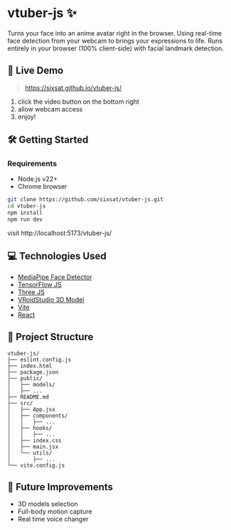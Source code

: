 # vtuber-js ✨

Turns your face into an anime avatar right in the browser. Using real-time face detection from your webcam to brings your expressions to life. Runs entirely in your browser (100% client-side) with facial landmark detection.

## 🚀 Live Demo

> https://sixsat.github.io/vtuber-js/

1. click the video button on the bottom right
2. allow webcam access
3. enjoy!

## 🛠️ Getting Started

### Requirements

- Node.js v22+
- Chrome browser

```sh
git clone https://github.com/sixsat/vtuber-js.git
cd vtuber-js
npm install
npm run dev
```

visit http://localhost:5173/vtuber-js/

## 💻 Technologies Used

- [MediaPipe Face Detector](https://ai.google.dev/edge/mediapipe/solutions/vision/face_detector)
- [TensorFlow JS](https://www.tensorflow.org/js)
- [Three JS](https://threejs.org/)
- [VRoidStudio 3D Model](https://vroid.com/en/studio)
- [Vite](https://vite.dev/)
- [React](https://react.dev/)

## 📁 Project Structure

```
vtuber-js/
├── eslint.config.js
├── index.html
├── package.json
├── public/
│   ├── models/
│   ├── ...
├── README.md
├── src/
│   ├── App.jsx
│   ├── components/
│   │   ├── ...
│   ├── hooks/
│   │   ├── ...
│   ├── index.css
│   ├── main.jsx
│   └── utils/
│       ├── ...
└── vite.config.js
```

## 🔮 Future Improvements

- 3D models selection
- Full-body motion capture
- Real time voice changer
